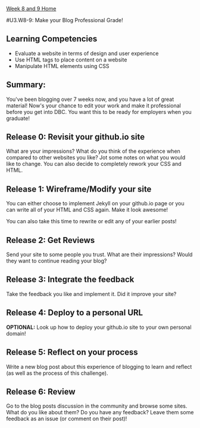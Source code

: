 [Week 8 and 9 Home](./)

#U3.W8-9: Make your Blog Professional Grade!

## Learning Competencies
- Evaluate a website in terms of design and user experience
- Use HTML tags to place content on a website
- Manipulate HTML elements using CSS

## Summary:
You've been blogging over 7 weeks now, and you have a lot of great material! Now's your chance to edit your work and make it professional before you get into DBC. You want this to be ready for employers when you graduate!

## Release 0: Revisit your github.io site
What are your impressions? What do you think of the experience when compared to other websites you like? Jot some notes  on what you would like to change. You can also decide to completely rework your CSS and HTML.

## Release 1: Wireframe/Modify your site
You can either choose to implement Jekyll on your github.io page or you can write all of your HTML and CSS again. Make it look awesome!

You can also take this time to rewrite or edit any of your earlier posts!

## Release 2: Get Reviews
Send your site to some people you trust. What are their impressions? Would they want to continue reading your blog?

## Release 3: Integrate the feedback
Take the feedback you like and implement it. Did it improve your site?

## Release 4: Deploy to a personal URL
**OPTIONAL:** Look up how to deploy your github.io site to your own personal domain!

## Release 5: Reflect on your process
Write a new blog post about this experience of blogging to learn and reflect (as well as the process of this challenge).

## Release 6: Review
Go to the blog posts discussion in the community and browse some sites. What do you like about them? Do you have any feedback? Leave them some feedback as an issue (or comment on their post)!
